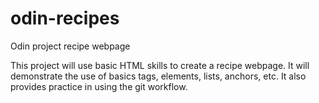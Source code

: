 # odin-recipes
Odin project recipe webpage 

This project will use basic HTML skills to create a recipe webpage. It
will demonstrate the use of basics tags, elements, lists, anchors, etc.
It also provides practice in using the git workflow.